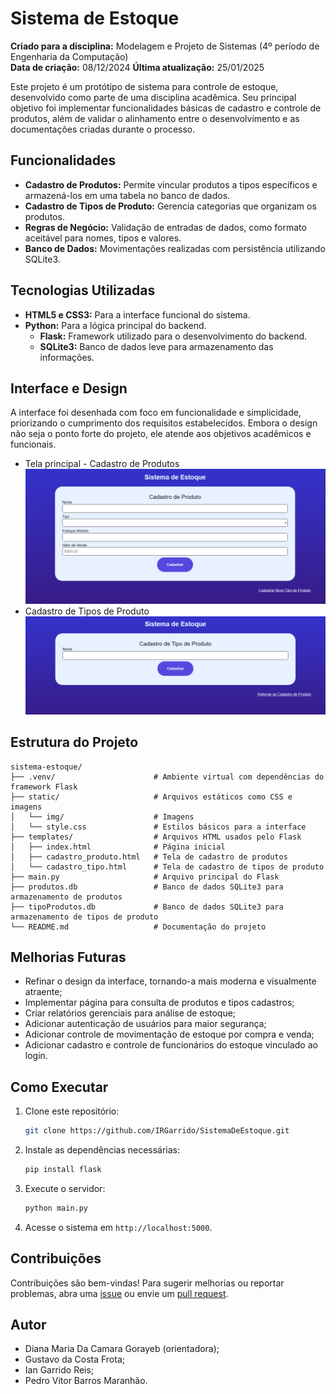 # Sistema de Estoque
**Criado para a disciplina:** Modelagem e Projeto de Sistemas (4º período de Engenharia da Computação)  
**Data de criação:** 08/12/2024
**Última atualização:** 25/01/2025 

Este projeto é um protótipo de sistema para controle de estoque, desenvolvido como parte de uma disciplina acadêmica. Seu principal objetivo foi implementar funcionalidades básicas de cadastro e controle de produtos, além de validar o alinhamento entre o desenvolvimento e as documentações criadas durante o processo.

## Funcionalidades
- **Cadastro de Produtos:** Permite vincular produtos a tipos específicos e armazená-los em uma tabela no banco de dados.
- **Cadastro de Tipos de Produto:** Gerencia categorias que organizam os produtos.
- **Regras de Negócio:** Validação de entradas de dados, como formato aceitável para nomes, tipos e valores.
- **Banco de Dados:** Movimentações realizadas com persistência utilizando SQLite3.

## Tecnologias Utilizadas
- **HTML5 e CSS3:** Para a interface funcional do sistema.
- **Python:** Para a lógica principal do backend.
  - **Flask:** Framework utilizado para o desenvolvimento do backend.
  - **SQLite3:** Banco de dados leve para armazenamento das informações.

## Interface e Design
A interface foi desenhada com foco em funcionalidade e simplicidade, priorizando o cumprimento dos requisitos estabelecidos. Embora o design não seja o ponto forte do projeto, ele atende aos objetivos acadêmicos e funcionais.
- Tela principal - Cadastro de Produtos
![Tela de Cadastro de Produto](static/img/image.png)
- Cadastro de Tipos de Produto
![Tela de Cadastro de Tipos de Produto](static/img/image-1.png)

## Estrutura do Projeto
```plaintext
sistema-estoque/
├── .venv/                      # Ambiente virtual com dependências do framework Flask
├── static/                     # Arquivos estáticos como CSS e imagens
│   └── img/                    # Imagens
│   └── style.css               # Estilos básicos para a interface
├── templates/                  # Arquivos HTML usados pelo Flask
│   ├── index.html              # Página inicial
│   ├── cadastro_produto.html   # Tela de cadastro de produtos
│   └── cadastro_tipo.html      # Tela de cadastro de tipos de produto
├── main.py                     # Arquivo principal do Flask
├── produtos.db                 # Banco de dados SQLite3 para armazenamento de produtos
├── tipoProdutos.db             # Banco de dados SQLite3 para armazenamento de tipos de produto
└── README.md                   # Documentação do projeto
```

## Melhorias Futuras
- Refinar o design da interface, tornando-a mais moderna e visualmente atraente;
- Implementar página para consulta de produtos e tipos cadastros;
- Criar relatórios gerenciais para análise de estoque;
- Adicionar autenticação de usuários para maior segurança;
- Adicionar controle de movimentação de estoque por compra e venda;
- Adicionar cadastro e controle de funcionários do estoque vinculado ao login.

## Como Executar
1. Clone este repositório:
   ```bash
   git clone https://github.com/IRGarrido/SistemaDeEstoque.git
   ```
2. Instale as dependências necessárias:
   ```bash
   pip install flask
   ```
3. Execute o servidor:
   ```bash
   python main.py
   ```
4. Acesse o sistema em `http://localhost:5000`.

## Contribuições
Contribuições são bem-vindas! Para sugerir melhorias ou reportar problemas, abra uma [issue](https://github.com/seu-usuario/sistema-estoque/issues) ou envie um [pull request](https://github.com/seu-usuario/sistema-estoque/pulls).

## Autor
- Diana Maria Da Camara Gorayeb (orientadora);
- Gustavo da Costa Frota;
- Ian Garrido Reis;
- Pedro Vitor Barros Maranhão.

